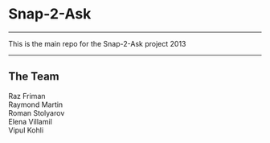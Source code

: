 Snap-2-Ask
================================
******************************************************
This is the main repo for the Snap-2-Ask project 2013
*******************************************************

The Team
-------------------------

Raz Friman<br>
Raymond Martin<br>
Roman Stolyarov<br>
Elena Villamil<br>
Vipul Kohli
